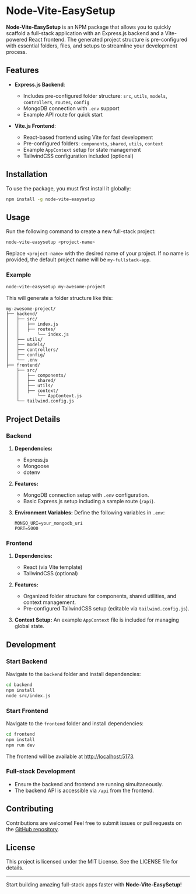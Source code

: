 # Node-Vite-EasySetup

**Node-Vite-EasySetup** is an NPM package that allows you to quickly scaffold a full-stack application with an Express.js backend and a Vite-powered React frontend. The generated project structure is pre-configured with essential folders, files, and setups to streamline your development process.

## Features

- **Express.js Backend**:
  - Includes pre-configured folder structure: `src`, `utils`, `models`, `controllers`, `routes`, `config`
  - MongoDB connection with `.env` support
  - Example API route for quick start

- **Vite.js Frontend**:
  - React-based frontend using Vite for fast development
  - Pre-configured folders: `components`, `shared`, `utils`, `context`
  - Example `AppContext` setup for state management
  - TailwindCSS configuration included (optional)

## Installation

To use the package, you must first install it globally:

```bash
npm install -g node-vite-easysetup
```

## Usage

Run the following command to create a new full-stack project:

```bash
node-vite-easysetup <project-name>
```

Replace `<project-name>` with the desired name of your project. If no name is provided, the default project name will be `my-fullstack-app`.

### Example

```bash
node-vite-easysetup my-awesome-project
```

This will generate a folder structure like this:

```
my-awesome-project/
├── backend/
│   ├── src/
│   │   ├── index.js
│   │   ├── routes/
│   │       └── index.js
│   ├── utils/
│   ├── models/
│   ├── controllers/
│   ├── config/
│   └── .env
├── frontend/
    ├── src/
    │   ├── components/
    │   ├── shared/
    │   ├── utils/
    │   ├── context/
    │       └── AppContext.js
    └── tailwind.config.js
```

## Project Details

### Backend

1. **Dependencies:**
   - Express.js
   - Mongoose
   - dotenv

2. **Features:**
   - MongoDB connection setup with `.env` configuration.
   - Basic Express.js setup including a sample route (`/api`).

3. **Environment Variables:**
   Define the following variables in `.env`:
   ```
   MONGO_URI=your_mongodb_uri
   PORT=5000
   ```

### Frontend

1. **Dependencies:**
   - React (via Vite template)
   - TailwindCSS (optional)

2. **Features:**
   - Organized folder structure for components, shared utilities, and context management.
   - Pre-configured TailwindCSS setup (editable via `tailwind.config.js`).

3. **Context Setup:**
   An example `AppContext` file is included for managing global state.

## Development

### Start Backend
Navigate to the `backend` folder and install dependencies:

```bash
cd backend
npm install
node src/index.js
```

### Start Frontend
Navigate to the `frontend` folder and install dependencies:

```bash
cd frontend
npm install
npm run dev
```

The frontend will be available at [http://localhost:5173](http://localhost:5173).

### Full-stack Development
- Ensure the backend and frontend are running simultaneously.
- The backend API is accessible via `/api` from the frontend.

## Contributing
Contributions are welcome! Feel free to submit issues or pull requests on the [GitHub repository](#).

## License
This project is licensed under the MIT License. See the LICENSE file for details.

---

Start building amazing full-stack apps faster with **Node-Vite-EasySetup**!

